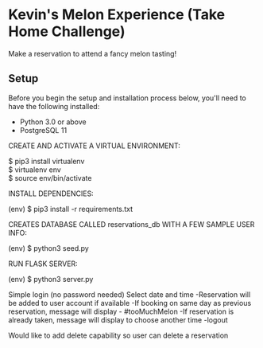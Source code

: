 # Kevin's Melon Experience (Take Home Challenge)

Make a reservation to attend a fancy melon tasting!

## Setup

Before you begin the setup and installation process below, you'll need to have
the following installed:

- Python 3.0 or above
- PostgreSQL 11


CREATE AND ACTIVATE A VIRTUAL ENVIRONMENT:

   $ pip3 install virtualenv  
   $ virtualenv env  
   $ source env/bin/activate  


INSTALL DEPENDENCIES:

(env) $ pip3 install -r requirements.txt


CREATES DATABASE CALLED reservations_db WITH A FEW SAMPLE USER INFO:

(env) $ python3 seed.py


RUN FLASK SERVER:

(env) $ python3 server.py


Simple login (no password needed)
Select date and time
    -Reservation will be added to user account if available
    -If booking on same day as previous reservation, message will display - #tooMuchMelon
    -If reservation is already taken, message will display to choose another time
    -logout

Would like to add delete capability so user can delete a reservation
